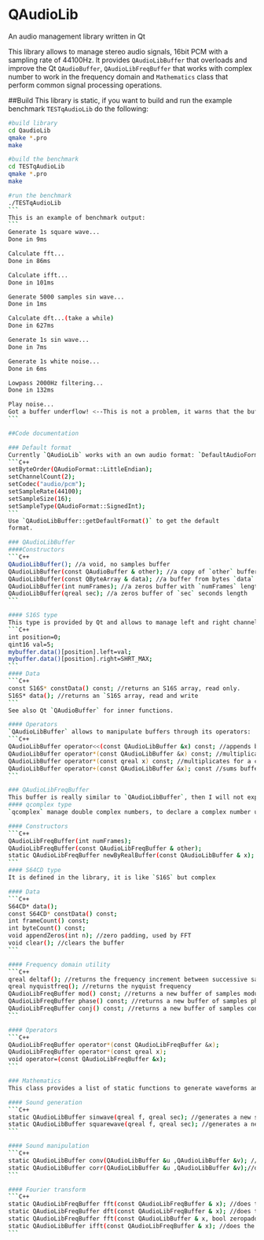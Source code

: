 # QAudioLib
An audio management library written in Qt

This library allows to manage stereo audio signals, 16bit PCM with a sampling rate of 44100Hz. It provides `QAudioLibBuffer` that overloads and improve the Qt `QAudioBuffer`, `QAudioLibFreqBuffer` that works with complex number to work in the frequency domain and `Mathematics` class that perform common signal processing operations.

##Build
This library is static, if you want to build and run the example benchmark `TESTqAudioLib` do the following:
````bash
#build library
cd QaudioLib
qmake *.pro
make

#build the benchmark
cd TESTqAudioLib
qmake *.pro
make

#run the benchmark
./TESTqAudioLib
```
This is an example of benchmark output:
```
Generate 1s square wave...
Done in 9ms

Calculate fft...
Done in 86ms

Calculate ifft...
Done in 101ms

Generate 5000 samples sin wave...
Done in 1ms

Calculate dft...(take a while)
Done in 627ms

Generate 1s sin wave...
Done in 7ms

Generate 1s white noise...
Done in 6ms

Lowpass 2000Hz filtering...
Done in 132ms

Play noise...
Got a buffer underflow! <--This is not a problem, it warns that the buffer is ended
```

##Code documentation

### Default format
Currently `QAudioLib` works with an own audio format: `DefaultAudioFormat`:
```C++
setByteOrder(QAudioFormat::LittleEndian);
setChannelCount(2);
setCodec("audio/pcm");
setSampleRate(44100);
setSampleSize(16);
setSampleType(QAudioFormat::SignedInt);
```
Use `QAudioLibBuffer::getDefaultFormat()` to get the default
format.

### QAudioLibBuffer
####Constructors
```C++
QAudioLibBuffer(); //a void, no samples buffer
QAudioLibBuffer(const QAudioBuffer & other); //a copy of `other` buffer
QAudioLibBuffer(const QByteArray & data); //a buffer from bytes `data`
QAudioLibBuffer(int numFrames); //a zeros buffer with `numFrames` length
QAudioLibBuffer(qreal sec); //a zeros buffer of `sec` seconds length
```

#### S16S type
This type is provided by Qt and allows to manage left and right channels in the buffer, for example:
```C++
int position=0;
qint16 val=5;
mybuffer.data()[position].left=val;
mybuffer.data()[position].right=SHRT_MAX;
```
#### Data
```C++
const S16S* constData() const; //returns an S16S array, read only.
S16S* data(); //returns an `S16S array, read and write
```
See also Qt `QAudioBuffer` for inner functions.

#### Operators
`QAudioLibBuffer` allows to manipulate buffers through its operators:
```C++
QAudioLibBuffer operator<<(const QAudioLibBuffer &x) const; //appends buffers
QAudioLibBuffer operator*(const QAudioLibBuffer &x) const; //multiplicates buffers
QAudioLibBuffer operator*(const qreal x) const; //multiplicates for a costant
QAudioLibBuffer operator+(const QAudioLibBuffer &x); const //sums buffers
```

### QAudioLibFreqBuffer
This buffer is really similar to `QAudioLibBuffer`, then I will not explain each function. It works with complex number
#### qcomplex type
`qcomplex` manage double complex numbers, to declare a complex number use `qcomplex(re,im)`

#### Constructors
```C++
QAudioLibFreqBuffer(int numFrames);
QAudioLibFreqBuffer(const QAudioLibFreqBuffer & other);
static QAudioLibFreqBuffer newByRealBuffer(const QAudioLibBuffer & x); //it is not a constructor but create a complex buffer from a real buffer
```
#### S64CD type
It is defined in the library, it is like `S16S` but complex

#### Data
```C++
S64CD* data();
const S64CD* constData() const;
int frameCount() const;
int byteCount() const;
void appendZeros(int n); //zero padding, used by FFT
void clear(); //clears the buffer
```

#### Frequency domain utility
```C++
qreal deltaf(); //returns the frequency increment between successive samples
qreal nyquistfreq(); //returns the nyquist frequency
QAudioLibFreqBuffer mod() const; //returns a new buffer of samples module
QAudioLibFreqBuffer phase() const; //returns a new buffer of samples phase
QAudioLibFreqBuffer conj() const; //returns a new buffer of samples conjugate
```

#### Operators
```C++
QAudioLibFreqBuffer operator*(const QAudioLibFreqBuffer &x);
QAudioLibFreqBuffer operator*(const qreal x);
void operator=(const QAudioLibFreqBuffer &x);
```

### Mathematics
This class provides a list of static functions to generate waveforms and to analyze sounds

#### Sound generation
```C++
static QAudioLibBuffer sinwave(qreal f, qreal sec); //generates a new sinusoidal waveform of frequency `f` and duration `sec`
static QAudioLibBuffer squarewave(qreal f, qreal sec); //generates a new sqaure waveform of frequency `f` and duration `sec`
```

#### Sound manipulation
```C++
static QAudioLibBuffer conv(QAudioLibBuffer &u ,QAudioLibBuffer &v); //does the convolution of two signals
static QAudioLibBuffer corr(QAudioLibBuffer &u ,QAudioLibBuffer &v);//does the cross correlation of two signals
```

#### Fourier transform
```C++
static QAudioLibFreqBuffer fft(const QAudioLibFreqBuffer & x); //does the fft of a complex signal, woks only if the length is a power of 2
static QAudioLibFreqBuffer dft(const QAudioLibFreqBuffer & x); //does the dft, it is very slow (uses at your own risk)
static QAudioLibFreqBuffer fft(const QAudioLibBuffer & x, bool zeropadding=true); //does the dft of a real signal, if signal is a power of 2 or if `zeropadding` is `true` uses the fft alghoritm othermise uses the slow dft. If `zeropadding` is true the signal lenght will change to become a power of 2.
static QAudioLibBuffer ifft(const QAudioLibFreqBuffer & x); //does the inverse dft, uses fft alghorithm only if the input singal is a power of 2 length.
```



